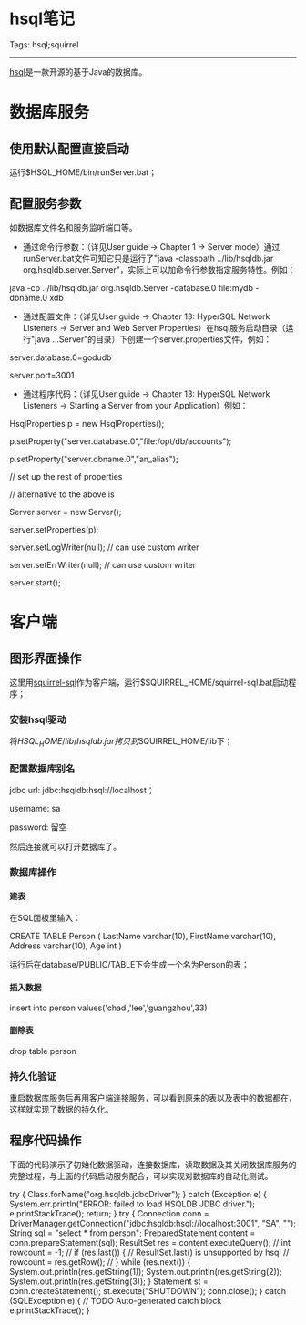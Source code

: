 # hsql笔记
Tags: hsql;squirrel

------

[hsql](http://hsqldb.org/)是一款开源的基于Java的数据库。

 

# 数据库服务

 

## 使用默认配置直接启动

 

运行$HSQL_HOME/bin/runServer.bat；

 

## 配置服务参数

 

如数据库文件名和服务监听端口等。

 

* 通过命令行参数：（详见User guide -> Chapter 1 -> Server mode）通过runServer.bat文件可知它只是运行了"java -classpath ../lib/hsqldb.jar org.hsqldb.server.Server"，实际上可以加命令行参数指定服务特性。例如：

 java -cp ../lib/hsqldb.jar org.hsqldb.Server -database.0 file:mydb -dbname.0 xdb 

 

* 通过配置文件：（详见User guide -> Chapter 13: HyperSQL Network Listeners -> Server and Web Server Properties）在hsql服务启动目录（运行"java ...Server"的目录）下创建一个server.properties文件，例如：

 server.database.0=godudb

 server.port=3001 
 

* 通过程序代码：（详见User guide -> Chapter 13: HyperSQL Network Listeners -> Starting a Server from your Application）例如：

 HsqlProperties p = new HsqlProperties();

 p.setProperty("server.database.0","file:/opt/db/accounts");

 p.setProperty("server.dbname.0","an_alias");

 // set up the rest of properties

 

 // alternative to the above is

 Server server = new Server();

 server.setProperties(p);

 server.setLogWriter(null); // can use custom writer

 server.setErrWriter(null); // can use custom writer

 server.start();

 

 

# 客户端

 

## 图形界面操作

 

这里用[squirrel-sql](http://squirrel-sql.sourceforge.net/)作为客户端，运行$SQUIRREL_HOME/squirrel-sql.bat启动程序；

 

### 安装hsql驱动

 

将$HSQL_HOME/lib/hsqldb.jar拷贝到$SQUIRREL_HOME/lib下；

 

### 配置数据库别名

 

jdbc url: jdbc:hsqldb:hsql://localhost；

username: sa

password: 留空

 

然后连接就可以打开数据库了。

 

### 数据库操作

 

#### 建表

 

在SQL面板里输入：

 CREATE TABLE Person ( LastName varchar(10), FirstName varchar(10), Address varchar(10), Age int )

 

运行后在database/PUBLIC/TABLE下会生成一个名为Person的表；

 

#### 插入数据

 

insert into person values('chad','lee','guangzhou',33)

 

#### 删除表

 

drop table person

 

### 持久化验证

 

重启数据库服务后再用客户端连接服务，可以看到原来的表以及表中的数据都在，这样就实现了数据的持久化。

 

## 程序代码操作

 

下面的代码演示了初始化数据驱动，连接数据库，读取数据及其关闭数据库服务的完整过程，与上面的代码启动服务配合，可以实现对数据库的自动化测试。

 try { 
  Class.forName("org.hsqldb.jdbcDriver"); 
 } catch (Exception e) { 
  System.err.println("ERROR: failed to load HSQLDB JDBC driver."); 
  e.printStackTrace(); 
  return; 
 } 
 try { 
  Connection conn = DriverManager.getConnection("jdbc:hsqldb:hsql://localhost:3001", "SA", ""); 
  String sql = "select * from person"; 
  PreparedStatement content = conn.prepareStatement(sql); 
  ResultSet res = content.executeQuery(); 
  // int rowcount = -1; 
  // if (res.last()) { // ResultSet.last() is unsupported by hsql 
  // rowcount = res.getRow(); 
  // } 
  while (res.next()) { 
   System.out.println(res.getString(1)); 
   System.out.println(res.getString(2)); 
   System.out.println(res.getString(3)); 
  } 
  Statement st = conn.createStatement(); 
  st.execute("SHUTDOWN"); 
  conn.close(); 
 } catch (SQLException e) { 
  // TODO Auto-generated catch block 
  e.printStackTrace(); 
 }